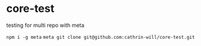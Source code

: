 # core-test
testing for multi repo with meta

`npm i -g meta`
`meta git clone git@github.com:cathrin-will/core-test.git`